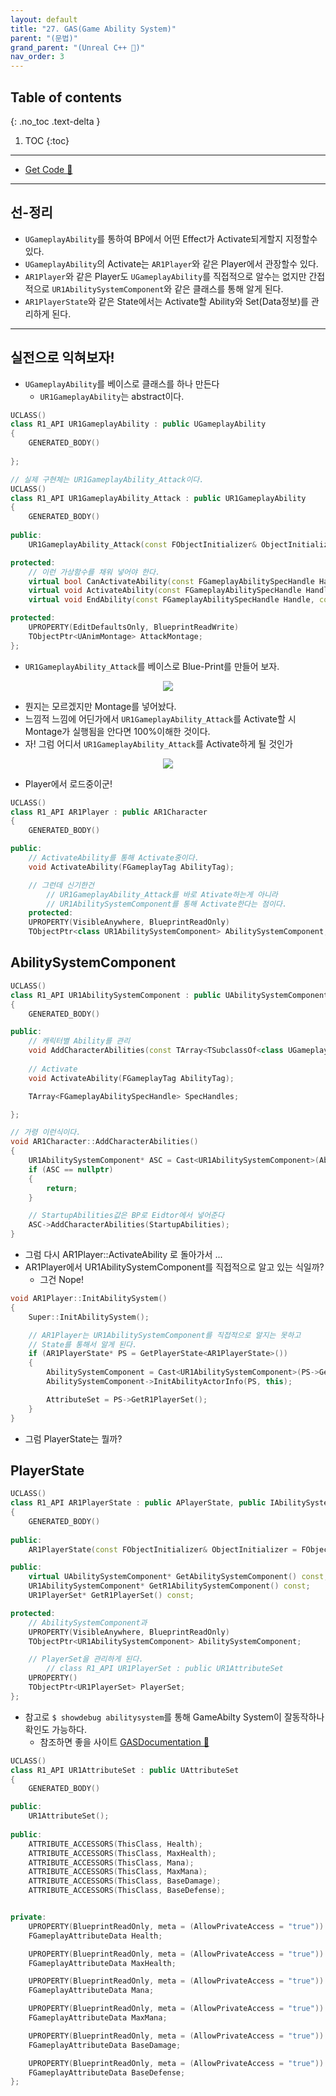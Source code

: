 ```yaml
---
layout: default
title: "27. GAS(Game Ability System)"
parent: "(문법)"
grand_parent: "(Unreal C++ 🚀)"
nav_order: 3
---
```


## Table of contents
{: .no_toc .text-delta }

1. TOC
{:toc}

---

* [Get Code 🌟](https://github.com/Arthur880708/UnrealEngineGrammer/tree/5)

---

## 선-정리

* `UGameplayAbility`를 통하여 BP에서 어떤 Effect가 Activate되게할지 지정할수 있다.
* `UGameplayAbility`의 Activate는 `AR1Player`와 같은 Player에서 관장할수 있다.
* `AR1Player`와 같은 Player도 `UGameplayAbility`를 직접적으로 알수는 없지만 간접적으로 `UR1AbilitySystemComponent`와 같은 클래스를 통해 알게 된다.
* `AR1PlayerState`와 같은 State에서는 Activate할 Ability와 Set(Data정보)를 관리하게 된다.

---

## 실전으로 익혀보자!

* `UGameplayAbility`를 베이스로 클래스를 하나 만든다
	* `UR1GameplayAbility`는 abstract이다.

```cpp
UCLASS()
class R1_API UR1GameplayAbility : public UGameplayAbility
{
	GENERATED_BODY()
	
};
```

```cpp
// 실제 구현체는 UR1GameplayAbility_Attack이다.
UCLASS()
class R1_API UR1GameplayAbility_Attack : public UR1GameplayAbility
{
	GENERATED_BODY()
		
public:
	UR1GameplayAbility_Attack(const FObjectInitializer& ObjectInitializer = FObjectInitializer::Get());

protected:
	// 이런 가상함수를 채워 넣어야 한다.
	virtual bool CanActivateAbility(const FGameplayAbilitySpecHandle Handle, const FGameplayAbilityActorInfo* ActorInfo, const FGameplayTagContainer* SourceTags, const FGameplayTagContainer* TargetTags, FGameplayTagContainer* OptionalRelevantTags) const override;
	virtual void ActivateAbility(const FGameplayAbilitySpecHandle Handle, const FGameplayAbilityActorInfo* ActorInfo, const FGameplayAbilityActivationInfo ActivationInfo, const FGameplayEventData* TriggerEventData) override;
	virtual void EndAbility(const FGameplayAbilitySpecHandle Handle, const FGameplayAbilityActorInfo* ActorInfo, const FGameplayAbilityActivationInfo ActivationInfo, bool bReplicateEndAbility, bool bWasCancelled) override;

protected:
	UPROPERTY(EditDefaultsOnly, BlueprintReadWrite)
	TObjectPtr<UAnimMontage> AttackMontage;
};
```

* `UR1GameplayAbility_Attack`를 베이스로 Blue-Print를 만들어 보자.

<p align="center">
  <img src="https://taehyungs-programming-blog.github.io/blog/assets/images/unreal/grammer/ucpp0-27-3.png"/>
</p>

* 뭔지는 모르겠지만 Montage를 넣어놨다.
* 느낌적 느낌에 어딘가에서 `UR1GameplayAbility_Attack`를 Activate할 시 Montage가 실행됨을 안다면 100%이해한 것이다.
* 자! 그럼 어디서 `UR1GameplayAbility_Attack`를 Activate하게 될 것인가

<p align="center">
  <img src="https://taehyungs-programming-blog.github.io/blog/assets/images/unreal/grammer/ucpp0-27-4.png"/>
</p>

* Player에서 로드중이군!

```cpp
UCLASS()
class R1_API AR1Player : public AR1Character
{
	GENERATED_BODY()

public:
	// ActivateAbility를 통해 Activate중이다.
	void ActivateAbility(FGameplayTag AbilityTag);

	// 그런데 신기한건
		// UR1GameplayAbility_Attack를 바로 Ativate하는게 아니라
		// UR1AbilitySystemComponent를 통해 Activate한다는 점이다.
	protected:
	UPROPERTY(VisibleAnywhere, BlueprintReadOnly)
	TObjectPtr<class UR1AbilitySystemComponent> AbilitySystemComponent;
```

## AbilitySystemComponent

```cpp
UCLASS()
class R1_API UR1AbilitySystemComponent : public UAbilitySystemComponent
{
	GENERATED_BODY()

public:
	// 캐릭터별 Ability를 관리
	void AddCharacterAbilities(const TArray<TSubclassOf<class UGameplayAbility>>& StartupAbilities);
	
	// Activate
	void ActivateAbility(FGameplayTag AbilityTag);

	TArray<FGameplayAbilitySpecHandle> SpecHandles;

};
```

```cpp
// 가령 이런식이다.
void AR1Character::AddCharacterAbilities()
{
	UR1AbilitySystemComponent* ASC = Cast<UR1AbilitySystemComponent>(AbilitySystemComponent);
	if (ASC == nullptr)
	{
		return;
	}

	// StartupAbilities값은 BP로 Eidtor에서 넣어준다
	ASC->AddCharacterAbilities(StartupAbilities);
}
```

* 그럼 다시 AR1Player::ActivateAbility 로 돌아가서 ...
* AR1Player에서 UR1AbilitySystemComponent를 직접적으로 알고 있는 식일까?
	* 그건 Nope!

```cpp
void AR1Player::InitAbilitySystem()
{
	Super::InitAbilitySystem();

	// AR1Player는 UR1AbilitySystemComponent를 직접적으로 알지는 못하고
	// State를 통해서 알게 된다.
	if (AR1PlayerState* PS = GetPlayerState<AR1PlayerState>())
	{
		AbilitySystemComponent = Cast<UR1AbilitySystemComponent>(PS->GetAbilitySystemComponent());
		AbilitySystemComponent->InitAbilityActorInfo(PS, this);

		AttributeSet = PS->GetR1PlayerSet();
	}
}
```

* 그럼 PlayerState는 뭘까?

## PlayerState

```cpp
UCLASS()
class R1_API AR1PlayerState : public APlayerState, public IAbilitySystemInterface
{
	GENERATED_BODY()
	
public:
	AR1PlayerState(const FObjectInitializer& ObjectInitializer = FObjectInitializer::Get());

public:
	virtual UAbilitySystemComponent* GetAbilitySystemComponent() const;
	UR1AbilitySystemComponent* GetR1AbilitySystemComponent() const;
	UR1PlayerSet* GetR1PlayerSet() const;

protected:
	// AbilitySystemComponent과
	UPROPERTY(VisibleAnywhere, BlueprintReadOnly)
	TObjectPtr<UR1AbilitySystemComponent> AbilitySystemComponent;

	// PlayerSet을 관리하게 된다.
		// class R1_API UR1PlayerSet : public UR1AttributeSet
	UPROPERTY()
	TObjectPtr<UR1PlayerSet> PlayerSet;
};
```

* 참고로 `$ showdebug abilitysystem`를 통해 GameAbilty System이 잘동작하나 확인도 가능하다.
	* 참조하면 좋을 사이트 [GASDocumentation 🌟](https://github.com/tranek/GASDocumentation)

```cpp
UCLASS()
class R1_API UR1AttributeSet : public UAttributeSet
{
	GENERATED_BODY()

public:
	UR1AttributeSet();
	
public:
	ATTRIBUTE_ACCESSORS(ThisClass, Health);
	ATTRIBUTE_ACCESSORS(ThisClass, MaxHealth);
	ATTRIBUTE_ACCESSORS(ThisClass, Mana);
	ATTRIBUTE_ACCESSORS(ThisClass, MaxMana);
	ATTRIBUTE_ACCESSORS(ThisClass, BaseDamage);
	ATTRIBUTE_ACCESSORS(ThisClass, BaseDefense);


private:
	UPROPERTY(BlueprintReadOnly, meta = (AllowPrivateAccess = "true"))
	FGameplayAttributeData Health;

	UPROPERTY(BlueprintReadOnly, meta = (AllowPrivateAccess = "true"))
	FGameplayAttributeData MaxHealth;

	UPROPERTY(BlueprintReadOnly, meta = (AllowPrivateAccess = "true"))
	FGameplayAttributeData Mana;

	UPROPERTY(BlueprintReadOnly, meta = (AllowPrivateAccess = "true"))
	FGameplayAttributeData MaxMana;

	UPROPERTY(BlueprintReadOnly, meta = (AllowPrivateAccess = "true"))
	FGameplayAttributeData BaseDamage;

	UPROPERTY(BlueprintReadOnly, meta = (AllowPrivateAccess = "true"))
	FGameplayAttributeData BaseDefense;
};
```
